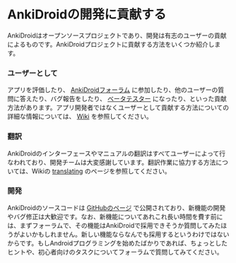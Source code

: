 # AnkiDroidの開発に貢献する

AnkiDroidはオープンソースプロジェクトであり、開発は有志のユーザーの貢献によるものです。AnkiDroidプロジェクトに貢献する方法をいくつか紹介します。

### ユーザーとして
アプリを評価したり、 [AnkiDroidフォーラム](https://groups.google.com/g/anki-android) に参加したり、他のユーザーの質問に答えたり、バグ報告をしたり、 [ベータテスター](beta-testing.md) になったり、といった貢献方法があります。アプリ開発者ではなくユーザーとして貢献する方法についての詳細な情報については、 [Wiki](https://groups.google.com/g/anki-android) を参照してください。

### 翻訳
AnkiDroidのインターフェースやマニュアルの翻訳はすべてユーザーによって行なわれており、開発チームは大変感謝しています。翻訳作業に協力する方法については、Wikiの <a href="https://github.com/ankidroid/Anki-Android/wiki/Contributing#translate-ankidroid">translating</a> のページを参照してください。

### 開発
AnkiDroidのソースコードは [GitHubのページ](https://github.com/ankidroid/Anki-Android) で公開されており、新機能の開発やバグ修正は大歓迎です。なお、新機能についてあれこれ長い時間を費す前には、まずフォーラムで、その機能はAnkiDroidで採用できそうか質問してみたほうがよいかもしれません。新しい機能ならなんでも採用するというわけではないからです。もしAndroidプログラミングを始めたばかりであれば、ちょっとしたヒントや、初心者向けのタスクについてフォーラムで質問してみてください。

